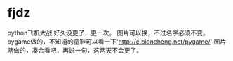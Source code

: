 # fjdz
python飞机大战
好久没更了，更一次。
图片可以换，不过名字必须不变。
pygame做的，不知道的童鞋可以看一下'http://c.biancheng.net/pygame/'
图片瞎做的，凑合看吧，再说一句，这两天不会更了。

